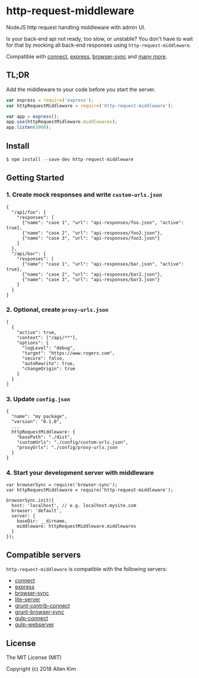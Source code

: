 # http-request-middleware

NodeJS http request handling middleware with admin UI.

Is your back-end api not ready, too slow, or unstable? You don't have to wait for that by mocking all back-end responses using `http-request-middleware`.

Compatible with [connect](https://github.com/senchalabs/connect), [express](https://github.com/strongloop/express), [browser-sync](https://github.com/BrowserSync/browser-sync) and [many more](#compatible-servers).

## TL;DR

Add the middleware to your code before you start the server.

```javascript
var express = require('express');
var httpRequestMiddleware = require('http-request-middleware');

var app = express();
app.use(httpRequestMidleware.middlewares);
app.listen(3000);
```

## Install

  ```javascript
  $ npm install --save-dev http-request-middleware
  ```

## Getting Started

  ### 1. Create mock responses and write `custom-urls.json`
  ```
  {
    "/api/foo": {
      "responses": [ 
        {"name": "case 1", "url": "api-responses/foo.json", "active": true},
        {"name": "case 2", "url": "api-responses/foo2.json"},
        {"name": "case 3", "url": "api-responses/foo3.json"}
      ]
    },
    "/api/bar": {
      "responses": [ 
        {"name": "case 1", "url": "api-responses/bar.json", "active": true},
        {"name": "case 2", "url": "api-responses/bar2.json"},
        {"name": "case 3", "url": "api-responses/bar3.json"}
      ]
    }
  }
  ```

  ### 2. Optional, create `proxy-urls.json`
  ```
  [
    {
      "active": true,
      "context": ["/api/**"],
      "options": {
        "logLevel": "debug",
        "target": "https://www.rogers.com",
        "secure": false,
        "autoRewrite": true,
        "changeOrigin": true
      }
    }
  ] 
  ```

  ### 3. Update `config.json`
  ```
  {
    "name": "my package",
    "version": "0.1.0",
    ...
    httpRequestMiddleware: {
      "basePath": "./dist",
      "customUrls": "./config/custom-urls.json",
      "proxyUrls": "./config/proxy-urls.json
    }
  }
  ```

  ### 4. Start your development server with middleware
  ```
  var browserSync = require('browser-sync');
  var httpRequestMiddleware = require('http-request-middleware');

  browserSync.init({
    host: 'localhost', // e.g. localhost.mysite.com
    browser: 'default',
    server: {
      baseDir: __dirname,
      middleware: httpRequestMiddleware.middlewares
    }
  });
  ```

## Compatible servers
`http-request-middleware` is compatible with the following servers:

* [connect](https://www.npmjs.com/package/connect)
* [express](https://www.npmjs.com/package/express)
* [browser-sync](https://www.npmjs.com/package/browser-sync)
* [lite-server](https://www.npmjs.com/package/lite-server)
* [grunt-contrib-connect](https://www.npmjs.com/package/grunt-contrib-connect)
* [grunt-browser-sync](https://www.npmjs.com/package/grunt-browser-sync)
* [gulp-connect](https://www.npmjs.com/package/gulp-connect)
* [gulp-webserver](https://www.npmjs.com/package/gulp-webserver)

## License

The MIT License (MIT)

Copyright (c) 2018 Allen Kim
